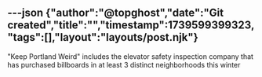 ---json
{"author":"@topghost","date":"Git created","title":"","timestamp":1739599399323,"tags":[],"layout":"layouts/post.njk"}
---
&#x22;Keep Portland Weird&#x22; includes the elevator safety inspection company that has purchased billboards in at least 3 distinct neighborhoods this winter
